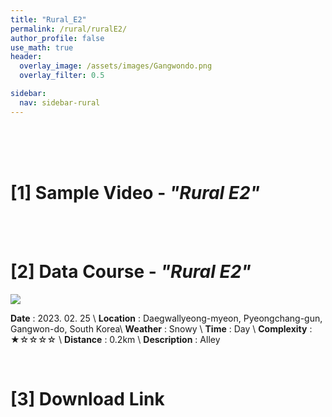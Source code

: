 ```yaml
---
title: "Rural_E2"
permalink: /rural/ruralE2/
author_profile: false
use_math: true
header:
  overlay_image: /assets/images/Gangwondo.png
  overlay_filter: 0.5

sidebar:
  nav: sidebar-rural
---
```


<br/>
<br/>
<br/>



# [1] Sample Video - *"Rural E2"*


<br/>
<br/>

# [2] Data Course - *"Rural E2"*
![ ](https://drive.google.com/uc?id=14dfh4mH7UpK7JOkZDLwHi-dTpNVZMrAN)

**Date** : 2023. 02. 25 \\
**Location** : Daegwallyeong-myeon, Pyeongchang-gun, Gangwon-do, South Korea\\
**Weather** : Snowy    \\
**Time** : Day        \\
**Complexity** : ★☆☆☆☆  \\
**Distance** : 0.2km    \\
**Description** : Alley


<br/>



# [3] Download Link



<br/>
<br/>


